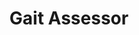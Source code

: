 ---
title: 'Gait Assessor'
type: 'academic project'
affiliation: 'McMaster University'
year: '2023'
images: ["GaitAssessor_UI_vs_Foot_Position","GaitAssessor_Gait_Patterns","GaitAssessor_Building_the_UI"]
imageHeight: 300px
skills: ['CPP', 'Arduino', 'MATLAB', 'Data Processing and Analysis', 'UI/UX', 'Signal Processing', 'Research']
videoLink:  "https://www.youtube.com/watch?v=ocvgvfC_OX0"
github: "https://github.com/Norange01/GaitAssessor"
links: []
linkTitles: []
linkTypes: []
description: "In my third-year design course, we (a group of 4) created a gait assessor device for cerebral palsy patients using a simple ESP32 microcontroller and a BNO055 orientation sensor. We used MATLAB for signal processing and for creating the UI. At the end, we successfully saw clear patterns between normal gait and abnormal gait!"
---